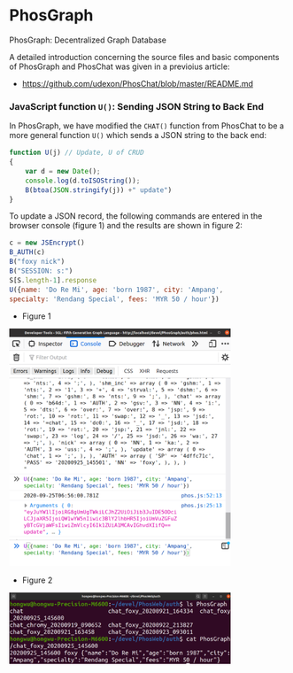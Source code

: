 # PhosGraph
PhosGraph: Decentralized Graph Database

A detailed introduction concerning the source files and basic components of PhosGraph and PhosChat was given in a previoius article:

- https://github.com/udexon/PhosChat/blob/master/README.md


### JavaScript function `U()`: Sending JSON String to Back End

In PhosGraph, we have modified the `CHAT()` function from PhosChat to be a more general function `U()` which sends a JSON string to the back end:

```js
function U(j) // Update, U of CRUD
{
    var d = new Date();
    console.log(d.toISOString());   
    B(btoa(JSON.stringify(j)) +" update")
}
```

To update a JSON record, the following commands are entered in the browser console (figure 1) and the results are shown in figure 2:

```js
c = new JSEncrypt()
B_AUTH(c)
B("foxy nick")
B("SESSION: s:")
S[S.length-1].response
U({name: 'Do Re Mi', age: 'born 1987', city: 'Ampang', 
specialty: 'Rendang Special', fees: 'MYR 50 / hour'})
```

- Figure 1
<img src="https://github.com/udexon/PhosGraph/blob/master/img/PhG_U.png" width=400>

- Figure 2
<img src="https://github.com/udexon/PhosGraph/blob/master/img/PhosGraph_json.png" width=400>
